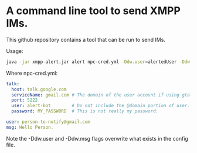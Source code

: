 # A command line tool to send XMPP IMs.

This github repository contains a tool that can be run to send IMs.

Usage:
```bash
java -jar xmpp-alert.jar alert npc-cred.yml -Ddw.user=alertedUser -Ddw.msg="Hello There"
```

Where npc-cred.yml:
```yml
talk:
  host: talk.google.com
  serviceName: gmail.com # The domain of the user account if using gtalk.
  port: 5222
  user: alert-bot        # Do not include the @domain portion of user.
  password: MY_PASSWORD  # This is not really my password.

user: person-to-notify@gmail.com
msg: Hello Person.
```

Note the -Ddw.user and -Ddw.msg flags overwrite what exists in the config file.
